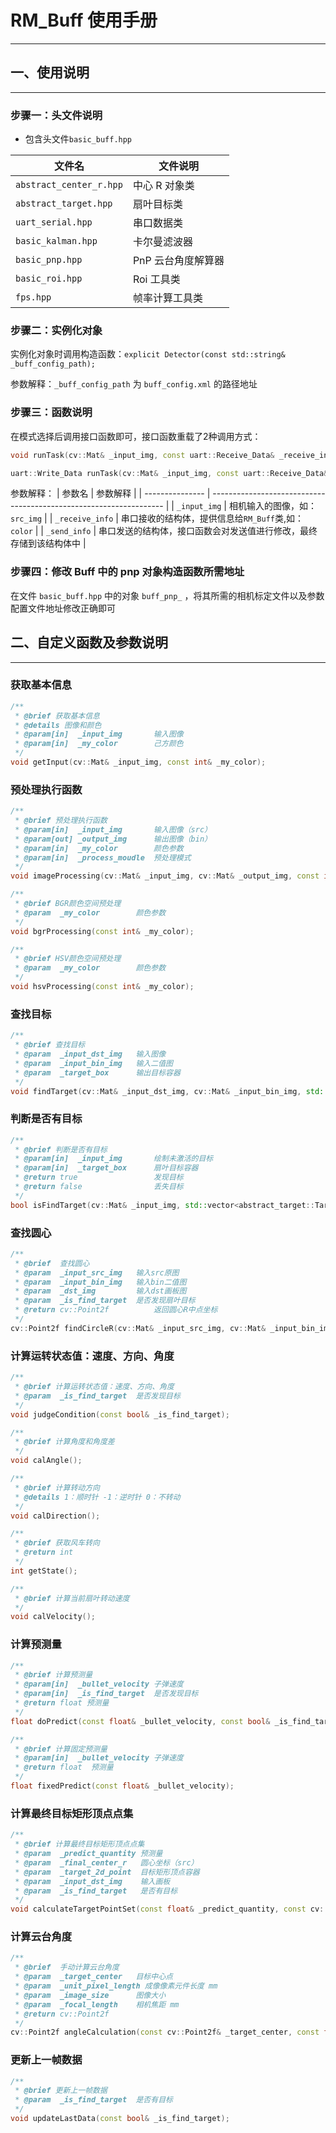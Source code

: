 # RM_Buff 使用手册

---

## 一、使用说明

---

### 步骤一：头文件说明

- 包含头文件`basic_buff.hpp`

| 文件名                  | 文件说明                                   |
| ---------------------- | ------------------------------------------- |
| `abstract_center_r.hpp`   | 中心 R 对象类           |
| `abstract_target.hpp`     | 扇叶目标类              |
| `uart_serial.hpp`         | 串口数据类              |
| `basic_kalman.hpp`        | 卡尔曼滤波器            |
| `basic_pnp.hpp`           | PnP 云台角度解算器       |
| `basic_roi.hpp`           | Roi 工具类             |
| `fps.hpp`                 | 帧率计算工具类           |

### 步骤二：实例化对象

实例化对象时调用构造函数：`explicit Detector(const std::string& _buff_config_path);`

参数解释：`_buff_config_path` 为 `buff_config.xml` 的路径地址
  
### 步骤三：函数说明

在模式选择后调用接口函数即可，接口函数重载了2种调用方式：

  ```C++
  void runTask(cv::Mat& _input_img, const uart::Receive_Data& _receive_info, uart::Write_Data& _send_info);

  uart::Write_Data runTask(cv::Mat& _input_img, const uart::Receive_Data& _receive_info);
  ```

  参数解释：
  | 参数名          | 参数解释                                                           |
  | --------------- | ------------------------------------------------------------------ |
  | `_input_img`    | 相机输入的图像，如：`src_img`                                      |
  | `_receive_info` | 串口接收的结构体，提供信息给`RM_Buff`类,如：`color`                |
  | `_send_info`    | 串口发送的结构体，接口函数会对发送值进行修改，最终存储到该结构体中 |


### 步骤四：修改 Buff 中的 pnp 对象构造函数所需地址

在文件 `basic_buff.hpp` 中的对象 `buff_pnp_` ，将其所需的相机标定文件以及参数配置文件地址修改正确即可

## 二、自定义函数及参数说明

---

### 获取基本信息

  ```C++
  /**
   * @brief 获取基本信息
   * @details 图像和颜色
   * @param[in]  _input_img       输入图像
   * @param[in]  _my_color        己方颜色
   */
  void getInput(cv::Mat& _input_img, const int& _my_color);
  ```

### 预处理执行函数

  ```C++
  /**
   * @brief 预处理执行函数
   * @param[in]  _input_img       输入图像（src）
   * @param[out] _output_img      输出图像（bin）
   * @param[in]  _my_color        颜色参数
   * @param[in]  _process_moudle  预处理模式
   */
  void imageProcessing(cv::Mat& _input_img, cv::Mat& _output_img, const int& _my_color, const Processing_Moudle& _process_moudle);

  /**
   * @brief BGR颜色空间预处理
   * @param  _my_color        颜色参数
   */
  void bgrProcessing(const int& _my_color);

  /**
   * @brief HSV颜色空间预处理
   * @param  _my_color        颜色参数
   */
  void hsvProcessing(const int& _my_color);
  ```

### 查找目标

  ```C++
  /**
   * @brief 查找目标
   * @param  _input_dst_img   输入图像
   * @param  _input_bin_img   输入二值图
   * @param  _target_box      输出目标容器
   */
  void findTarget(cv::Mat& _input_dst_img, cv::Mat& _input_bin_img, std::vector<abstract_target::Target>& _target_box);
  ```

### 判断是否有目标

  ```C++
  /**
   * @brief 判断是否有目标
   * @param[in]  _input_img       绘制未激活的目标
   * @param[in]  _target_box      扇叶目标容器
   * @return true                 发现目标
   * @return false                丢失目标
   */
  bool isFindTarget(cv::Mat& _input_img, std::vector<abstract_target::Target>& _target_box);
  ```

### 查找圆心

  ```C++
  /**
   * @brief  查找圆心
   * @param  _input_src_img   输入src原图
   * @param  _input_bin_img   输入bin二值图
   * @param  _dst_img         输入dst画板图
   * @param  _is_find_target  是否发现扇叶目标
   * @return cv::Point2f          返回圆心R中点坐标
   */
  cv::Point2f findCircleR(cv::Mat& _input_src_img, cv::Mat& _input_bin_img, cv::Mat& _dst_img, const bool& _is_find_target);

  ```

### 计算运转状态值：速度、方向、角度

  ```C++
  /**
   * @brief 计算运转状态值：速度、方向、角度
   * @param  _is_find_target  是否发现目标
   */
  void judgeCondition(const bool& _is_find_target);

  /**
   * @brief 计算角度和角度差
   */
  void calAngle();

  /**
   * @brief 计算转动方向
   * @details 1：顺时针 -1：逆时针 0：不转动
   */
  void calDirection();

  /**
   * @brief 获取风车转向
   * @return int
   */
  int getState();

  /**
   * @brief 计算当前扇叶转动速度
   */
  void calVelocity();
  ```

### 计算预测量

  ```C++
  /**
   * @brief 计算预测量
   * @param[in]  _bullet_velocity 子弹速度
   * @param[in]  _is_find_target  是否发现目标
   * @return float 预测量
   */
  float doPredict(const float& _bullet_velocity, const bool& _is_find_target);

  /**
   * @brief 计算固定预测量
   * @param[in]  _bullet_velocity 子弹速度
   * @return float  预测量
   */
  float fixedPredict(const float& _bullet_velocity);

  ```

### 计算最终目标矩形顶点点集

  ```C++
  /**
   * @brief 计算最终目标矩形顶点点集
   * @param  _predict_quantity 预测量
   * @param  _final_center_r   圆心坐标（src）
   * @param  _target_2d_point  目标矩形顶点容器
   * @param  _input_dst_img    输入画板
   * @param  _is_find_target   是否有目标
   */
  void calculateTargetPointSet(const float& _predict_quantity, const cv::Point2f& _final_center_r, std::vector<cv::Point2f>& _target_2d_point, cv::Mat& _input_dst_img, const bool& _is_find_target);

  ```

### 计算云台角度

  ```C++
  /**
   * @brief  手动计算云台角度
   * @param  _target_center   目标中心点
   * @param  _unit_pixel_length 成像像素元件长度 mm
   * @param  _image_size      图像大小
   * @param  _focal_length    相机焦距 mm
   * @return cv::Point2f 
   */
  cv::Point2f angleCalculation(const cv::Point2f& _target_center, const float& _unit_pixel_length, const cv::Size& _image_size, const float& _focal_length);
  ```

### 更新上一帧数据

  ```C++
  /**
   * @brief 更新上一帧数据
   * @param  _is_find_target  是否有目标
   */
  void updateLastData(const bool& _is_find_target);
  ```
